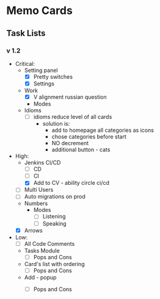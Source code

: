 # Memo Cards

## Task Lists

### v 1.2

* Critical:
    * Setting panel
        - [x] Pretty switches
        - [x] Settings
    * Work
        - [x] V alignment russian question
        * Modes
    * Idioms
        - [ ] idioms reduce level of all cards
            - solution is:
                - add to homepage all categories as icons
                - chose categories before start
                - NO decrement
                - additional button - cats
* High:
    * Jenkins CI/CD
        - [ ] CD
        - [ ] CI
        - [x] Add to CV - ability circle ci/cd
    - [ ] Multi Users
    - [ ] Auto migrations on prod
    * Numbers
        * Modes
            - [ ] Listening
            - [ ] Speaking
    - [x] Arrows
* Low:
    - [ ] All Code Comments
    * Tasks Module
        - [ ] Pops and Cons
    * Card's list with ordering
        - [ ] Pops and Cons
    * Add - popup
        - [ ] Pops and Cons
    
    
